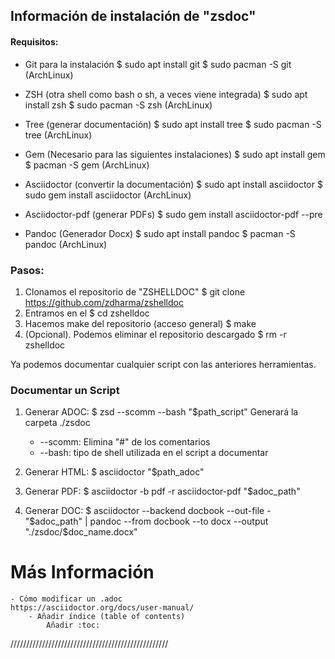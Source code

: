 ## Información de instalación de "zsdoc"

#### Requisitos:

- Git para la instalación
    $ sudo apt install git
    $ sudo pacman -S git (ArchLinux)

- ZSH (otra shell como bash o sh, a veces viene integrada)
    $ sudo apt install zsh
    $ sudo pacman -S zsh (ArchLinux)

- Tree (generar documentación)
    $ sudo apt install tree
    $ sudo pacman -S tree (ArchLinux)

- Gem (Necesario para las siguientes instalaciones)
    $ sudo apt install gem
    $ pacman -S gem (ArchLinux)

- Asciidoctor (convertir la documentación)
    $ sudo apt install asciidoctor
    $ sudo gem install asciidoctor (ArchLinux)

- Asciidoctor-pdf (generar PDFs)
    $ sudo gem install asciidoctor-pdf --pre

- Pandoc (Generador Docx)
    $ sudo apt install pandoc
    $ pacman -S pandoc (ArchLinux)

### Pasos:

1. Clonamos el repositorio de "ZSHELLDOC"
    $ git clone https://github.com/zdharma/zshelldoc
2. Entramos en el
    $ cd zshelldoc
3. Hacemos make del repositorio (acceso general)
    $ make
4. (Opcional). Podemos eliminar el repositorio descargado
    $ rm -r zshelldoc

Ya podemos documentar cualquier script con las anteriores herramientas.

### Documentar un Script

1. Generar ADOC: 
    $ zsd --scomm --bash "$path_script"
    Generará la carpeta ./zsdoc
    - --scomm: Elimina "#" de los comentarios
    - --bash: tipo de shell utilizada en el script a documentar

2. Generar HTML:
    $ asciidoctor "$path_adoc"

3. Generar PDF:
    $ asciidoctor -b pdf -r asciidoctor-pdf "$adoc_path"

4. Generar DOC:
    $ asciidoctor --backend docbook --out-file - "$adoc_path" | pandoc --from docbook --to docx --output "./zsdoc/$doc_name.docx"

# Más Información

    - Cómo modificar un .adoc
    https://asciidoctor.org/docs/user-manual/
        - Añadir índice (table of contents)
            Añadir :toc:

//////////////////////////////////////////////////